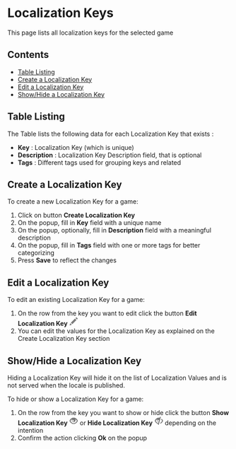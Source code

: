 # Localization Keys

This page lists all localization keys for the selected game

## Contents
- [Table Listing](#table-listing)
- [Create a Localization Key](#create-a-localization-key)
- [Edit a Localization Key](#edit-a-localization-key)
- [Show/Hide a Localization Key](#showhide-a-localization-key)


## Table Listing
The Table lists the following data for each Localization Key that exists :
- **Key** : Localization Key (which is unique)
- **Description** : Localization Key Description field, that is optional
- **Tags** : Different tags used for grouping keys and related

## Create a Localization Key
To create a new Localization Key for a game:
1. Click on button **Create Localization Key**
2. On the popup, fill in **Key** field with a unique name 
3. On the popup, optionally, fill in **Description** field with a meaningful description
4. On the popup, fill in **Tags** field with one or more tags for better categorizing
5. Press **Save** to reflect the changes

## Edit a Localization Key
To edit an existing Localization Key for a game:
1. On the row from the key you want to edit click the button **Edit Localization Key** ![pencil](https://github.com/azerion/gamedock-sdk/raw/master/docs/console/_images/pencil.png)
2. You can edit the values for the Localization Key as explained on the Create Localization Key section

## Show/Hide a Localization Key
Hiding a Localization Key will hide it on the list of Localization Values and is not served when the locale is published.

To hide or show a Localization Key for a game:
1. On the row from the key you want to show or hide click the button **Show Localization Key** ![eye-open](https://github.com/azerion/gamedock-sdk/raw/master/docs/console/_images/eye-open.png) or **Hide Localization Key** ![eye-close](https://github.com/azerion/gamedock-sdk/raw/master/docs/console/_images/eye-close.png) depending on the intention
2. Confirm the action clicking **Ok** on the popup
